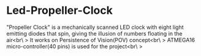 # Led-Propeller-Clock

"Propeller Clock" is a mechanically scanned LED clock with eight light emitting diodes that spin, giving the illusion of numbers floating in the air<br\ >
It works on Persistence of Vision(POV) concept<br\ >
ATMEGA16 micro-controller(40 pins) is used for the project<br\ >

